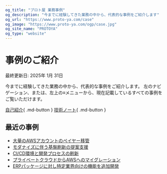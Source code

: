 ```yaml
---
og_title: "プロト屋 業務事例"
og_description: "今までに経験してきた業務の中から、代表的な事例をご紹介します"
og_url: "https://www.proto-ya.com/case"
og_image: "https://www.proto-ya.com/ogp/case.jpg"
og_site_name: "PROTOYA"
og_type: "website"
---
```

# 事例のご紹介
<p class="update-date">最終更新日: 2025年 1月 31日</p>

今までに経験してきた業務の中から、代表的な事例をご紹介します。
左のナビゲーション、または、左上の≡メニューから、現在記載しているすべての事例をご覧いただけます。

[自己紹介](../about.md){ .md-button }
[技術ノート](../tech-notes/index.md){ .md-button }

## 最近の事例

- [大量のAWSアカウントのぺイヤー移管](aws-account-migration.md)
- [モダナイズに伴う基盤刷新の提案支援](modernization-proposal.md)
- [CI/CD環境と開発プロセスの刷新](cicd-replace.md)
- [プライベートクラウドからAWSへのマイグレーション](private-cloud-to-aws-migration.md)
- [ERPパッケージに対し特定業界向けの機能を追加開発](erp-package-development.md)
